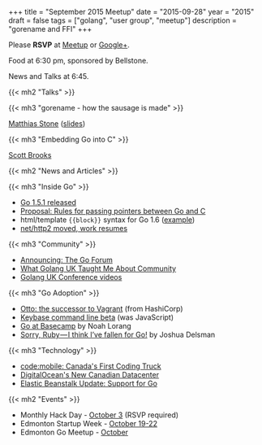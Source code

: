 +++
title = "September 2015 Meetup"
date = "2015-09-28"
year = "2015"
draft = false
tags = ["golang", "user group", "meetup"]
description = "gorename and FFI"
+++

Please **RSVP** at [Meetup](https://www.meetup.com/startupedmonton/events/qfwsfhytmblc/) or [Google+](https://plus.google.com/events/clo76cn0lupeiitvms55qgleav8?authkey=CPeO4bfCsa3K4wE).

Food at 6:30 pm, sponsored by Bellstone.

News and Talks at 6:45.

{{< mh2 "Talks" >}}

{{< mh3 "gorename - how the sausage is made" >}}

[Matthias Stone](https://twitter.com/MatthiasStone) ([slides](https://talks.godoc.org/github.com/edmontongo/presentations/2015-09/tooling.slide#1))

{{< mh3 "Embedding Go into C" >}}

[Scott Brooks](https://twitter.com/scottbrooksca)

{{< mh2 "News and Articles" >}}

{{< mh3 "Inside Go" >}}

- [Go 1.5.1 released](https://groups.google.com/forum/#!msg/golang-announce/QU4XU72Jr7Y/ZqgZT3hRCwAJ)
- [Proposal: Rules for passing pointers between Go and C](https://github.com/golang/proposal/blob/master/design/12416-cgo-pointers.md)
- html/template `{{block}}` syntax for Go 1.6 ([example](https://github.com/golang/go/commit/12dfc3bee482f16263ce4673a0cce399127e2a0d#diff-6b406654c58bd582df175f7d6fd9c6fbR127))
- [net/http2 moved, work resumes](https://godoc.org/golang.org/x/net/http2)

{{< mh3 "Community" >}}

- [Announcing: The Go Forum](https://medium.com/@GolangBridge/announcing-the-go-forum-746d446d3730)
- [What Golang UK Taught Me About Community](https://www.mailjet.com/blog/what-golang-uk-taught-me-about-community/)
- [Golang UK Conference videos](https://www.youtube.com/channel/UC9ZNrGdT2aAdrNbX78lbNlQ/videos)

{{< mh3 "Go Adoption" >}}

- [Otto: the successor to Vagrant](https://www.hashicorp.com/blog/otto.html) (from HashiCorp)
- [Keybase command line beta](https://keybase.io/docs/cli_kbstage) (was JavaScript)
- [Go at Basecamp](https://signalvnoise.com/posts/3897-go-at-basecamp) by Noah Lorang
- [Sorry, Ruby — I think I’ve fallen for Go!](https://medium.com/@voxxit/sorry-ruby-i-think-i-ve-fallen-for-go-2e92ce1b356) by Joshua Delsman

{{< mh3 "Technology" >}}

- [code:mobile: Canada's First Coding Truck](https://www.indiegogo.com/projects/the-code-mobile-canada-s-first-coding-truck#/story)
- [DigitalOcean's New Canadian Datacenter](https://www.digitalocean.com/company/blog/introducing-our-new-canadian-datacenter-tor1/)
- [Elastic Beanstalk Update: Support for Go](https://aws.amazon.com/blogs/aws/elastic-beanstalk-update-support-for-java-and-go/)

{{< mh2 "Events" >}}

- Monthly Hack Day - [October 3](https://www.meetup.com/startupedmonton/events/223569638/) (RSVP required)
- Edmonton Startup Week - [October 19-22](https://www.startupedmonton.com/edmonton-startup-week/)
- Edmonton Go Meetup - [October](/meetup/2015-10/)
